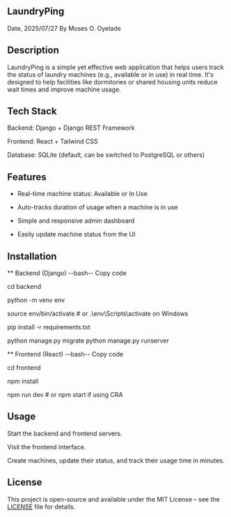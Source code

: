 ## LaundryPing
Date, 2025/07/27
By Moses O. Oyelade

## Description
LaundryPing is a simple yet effective web application that helps users track the status of laundry machines (e.g., available or in use) in real time. It's designed to help facilities like dormitories or shared housing units reduce wait times and improve machine usage.

## Tech Stack
Backend: Django + Django REST Framework

Frontend: React + Tailwind CSS

Database: SQLite (default, can be switched to PostgreSQL or others)

## Features
* Real-time machine status: Available or In Use

* Auto-tracks duration of usage when a machine is in use

* Simple and responsive admin dashboard

* Easily update machine status from the UI

## Installation
** Backend (Django)
--bash--
Copy code

cd backend

python -m venv env

source env/bin/activate  # or .\env\Scripts\activate on Windows

pip install -r requirements.txt

python manage.py migrate
python manage.py runserver

** Frontend (React)
--bash--
Copy code

cd frontend

npm install

npm run dev  # or npm start if using CRA

## Usage
Start the backend and frontend servers.

Visit the frontend interface.

Create machines, update their status, and track their usage time in minutes.

## License
This project is open-source and available under the MIT License – see the [LICENSE](./LICENSE) file for details.

